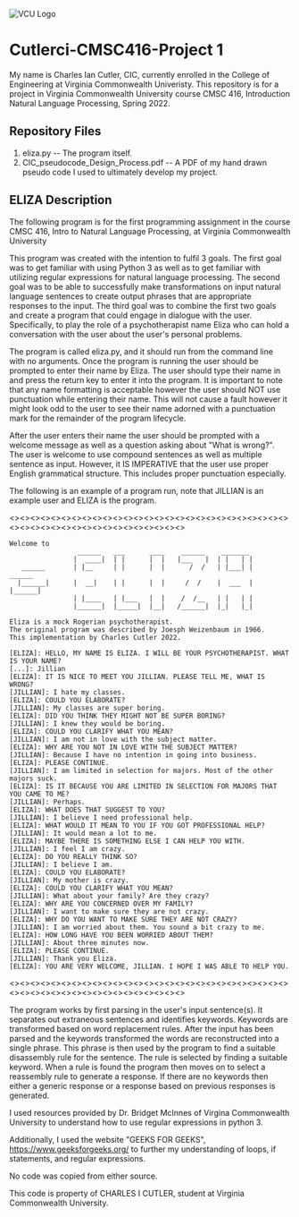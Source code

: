 ![VCU Logo](https://ocpe.vcu.edu/media/ocpe/images/logos/bm_CollEng_CompSci_RF2_hz_4c.png)

# Cutlerci-CMSC416-Project 1
My name is Charles Ian Cutler, CIC, currently enrolled in the College of Engineering at Virginia Commonwealth Univeristy. 
This repository is for a project in Virginia Commonwealth University course CMSC 416, Introduction Natural Language Processing, Spring 2022.
## Repository Files
1) eliza.py -- The program itself.
2) CIC_pseudocode_Design_Process.pdf -- A PDF of my hand drawn pseudo code I used to ultimately develop my project.
## ELIZA Description
 The following program is for the first programming assignment in the course
 CMSC 416, Intro to Natural Language Processing, at Virginia Commonwealth University

This program was created with the intention to fulfil 3 goals. The first goal was to get familiar with using Python 3 as well as to get familiar with utilizing regular expressions for natural language processing. The second goal was to be able to successfully make transformations on input natural language sentences to create output phrases that are appropriate responses to the input. The third goal was to combine the first two goals and create a program that could engage in dialogue with the user. Specifically, to play the role of a psychotherapist name Eliza who can hold a conversation with the user about the user's personal problems.

The program is called eliza.py, and it should run from the command line with no arguments. Once the program is running the user should be prompted to enter their name by Eliza. The user should type their name in and press the return key to enter it into the program. It is important to note that any name formatting is acceptable however the user should NOT use punctuation while entering their name. This will not cause a fault however it might look odd to the user to see their name adorned with a punctuation mark for the remainder of the program lifecycle.

After the user enters their name the user should be prompted with a welcome message as well as a question asking about "What is wrong?". The user is welcome to use compound sentences as well as multiple sentence as input. However, it IS IMPERATIVE that the user use proper English grammatical structure. This includes proper punctuation especially.

The following is an example of a program run, note that JILLIAN is an example user and ELIZA is the program.

<><><><><><><><><><><><><><><><><><><><><><><><><><><><><><><><><><><><><><><><><><><><>

    Welcome to
                     ______   ___      ____    ______    _______
                    |  ____|  | |      |  |   |___   |  | |   | |
       ______       | |__     | |      |  |      /  /   | |___| |       ______
      |______|      |  __|    | |      |  |     /  /    |  ___  |      |______|
                    | |____   | |___   |  |    /  /__   | |   | |
                    |______|  |_____|  |__|   /______|  |_|   |_|

    Eliza is a mock Rogerian psychotherapist.
    The original program was described by Joesph Weizenbaum in 1966.
    This implementation by Charles Cutler 2022.

    [ELIZA]: HELLO, MY NAME IS ELIZA. I WILL BE YOUR PSYCHOTHERAPIST. WHAT IS YOUR NAME?
    [...]: Jillian
    [ELIZA]: IT IS NICE TO MEET YOU JILLIAN. PLEASE TELL ME, WHAT IS WRONG?
    [JILLIAN]: I hate my classes.
    [ELIZA]: COULD YOU ELABORATE?
    [JILLIAN]: My classes are super boring.
    [ELIZA]: DID YOU THINK THEY MIGHT NOT BE SUPER BORING?
    [JILLIAN]: I knew they would be boring.
    [ELIZA]: COULD YOU CLARIFY WHAT YOU MEAN?
    [JILLIAN]: I am not in love with the subject matter.
    [ELIZA]: WHY ARE YOU NOT IN LOVE WITH THE SUBJECT MATTER?
    [JILLIAN]: Because I have no intention in going into business.
    [ELIZA]: PLEASE CONTINUE.
    [JILLIAN]: I am limited in selection for majors. Most of the other majors suck.
    [ELIZA]: IS IT BECAUSE YOU ARE LIMITED IN SELECTION FOR MAJORS THAT YOU CAME TO ME?
    [JILLIAN]: Perhaps.
    [ELIZA]: WHAT DOES THAT SUGGEST TO YOU?
    [JILLIAN]: I believe I need professional help.
    [ELIZA]: WHAT WOULD IT MEAN TO YOU IF YOU GOT PROFESSIONAL HELP?
    [JILLIAN]: It would mean a lot to me.
    [ELIZA]: MAYBE THERE IS SOMETHING ELSE I CAN HELP YOU WITH.
    [JILLIAN]: I feel I am crazy.
    [ELIZA]: DO YOU REALLY THINK SO?
    [JILLIAN]: I believe I am.
    [ELIZA]: COULD YOU ELABORATE?
    [JILLIAN]: My mother is crazy.
    [ELIZA]: COULD YOU CLARIFY WHAT YOU MEAN?
    [JILLIAN]: What about your family? Are they crazy?
    [ELIZA]: WHY ARE YOU CONCERNED OVER MY FAMILY?
    [JILLIAN]: I want to make sure they are not crazy.
    [ELIZA]: WHY DO YOU WANT TO MAKE SURE THEY ARE NOT CRAZY?
    [JILLIAN]: I am worried about them. You sound a bit crazy to me.
    [ELIZA]: HOW LONG HAVE YOU BEEN WORRIED ABOUT THEM?
    [JILLIAN]: About three minutes now.
    [ELIZA]: PLEASE CONTINUE.
    [JILLIAN]: Thank you Eliza.
    [ELIZA]: YOU ARE VERY WELCOME, JILLIAN. I HOPE I WAS ABLE TO HELP YOU.
    
<><><><><><><><><><><><><><><><><><><><><><><><><><><><><><><><><><><><><><><><><><><><>

The program works by first parsing in the user's input sentence(s). It separates out extraneous sentences and identifies keywords. Keywords are transformed based on word replacement rules. After the input has been parsed and the keywords transformed the words are reconstructed into a single phrase. This phrase is then used by the program to find a suitable disassembly rule for the sentence. The rule is selected by finding a suitable keyword. When a rule is found the program then moves on to select a reassembly rule to generate a response. If there are no keywords then either a generic response or a response based on previous responses is generated.

I used resources provided by Dr. Bridget McInnes of Virgina Commonwealth University to understand how to use regular expressions in python 3.

Additionally, I used the website "GEEKS FOR GEEKS", https://www.geeksforgeeks.org/ to further my understanding of loops, if statements, and regular expressions.

No code was copied from either source.

This code is property of CHARLES I CUTLER, student at Virginia Commonwealth University.

